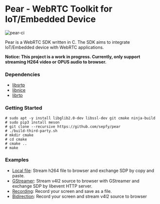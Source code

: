 # Pear - WebRTC Toolkit for IoT/Embedded Device

![pear-ci](https://github.com/sepfy/pear/actions/workflows/pear-ci.yml/badge.svg)

Pear is a WebRTC SDK written in C. The SDK aims to integrate IoT/Embedded device with WebRTC applications.

<b>Notice: This project is a work in progress. Currently, only support streaming H264 video or OPUS audio to browser.</b>

### Dependencies

* [libsrtp](https://github.com/cisco/libsrtp)
* [libnice](https://github.com/libnice/libnice)
* [librtp](https://github.com/ireader/media-server)


### Getting Started

```
# sudo apt -y install libglib2.0-dev libssl-dev git cmake ninja-build
# sudo pip3 install meson
# git clone --recursive https://github.com/sepfy/pear
# ./build-third-party.sh
# mkdir cmake
# cd cmake
# cmake ..
# make
```

### Examples
- [Local file](https://github.com/sepfy/pear/tree/main/examples/local_file): Stream h264 file to browser and exchange SDP by copy and paste.
- [GStreamer](https://github.com/sepfy/pear/tree/main/examples/gstreamer): Stream v4l2 source to browser with GStreamer and exchange SDP by libevent HTTP server.
- [Recording](https://github.com/sepfy/pear/tree/main/examples/recording): Record your screen and save as a file.
- [Bidirection](https://github.com/sepfy/pear/tree/main/examples/bidirection): Record your screen and stream v4l2 source to browser
